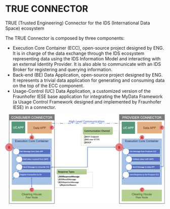 # TRUE CONNECTOR
TRUE (Trusted Engineering) Connector for the IDS (International Data Space) ecosystem

The TRUE Connector is composed by three components:
* Execution Core Container (ECC), open-source project designed by ENG. It is in charge of the data exchange through the IDS ecosystem representing data using the IDS Information Model and interacting with an external Identity Provider. It is also able to communicate with an IDS Broker for registering and querying information.
* Back-end (BE) Data Application, open-source project designed by ENG. It represents a trivial data application for generating and consuming data on the top of the ECC component.
* Usage-Control (UC) Data Application, a customized version of the Fraunhofer IESE base application for integrating the MyData Framework (a Usage Control Framework designed and implemented by Fraunhofer IESE) in a connector.

![TRUE Connector Architecture](doc/TRUE_Connector_Architecture.png?raw=true "TRUE Connector Architecture")
